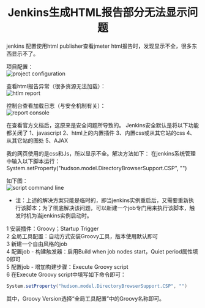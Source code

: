 # <center>Jenkins生成HTML报告部分无法显示问题</center>
jenkins 配置使用html publisher查看jmeter html报告时，发现显示不全，很多东西显示不了。
 
项目配置：  
![project configuration](https://images2015.cnblogs.com/blog/1137906/201706/1137906-20170629174314024-370481986.png)
 
查看html报告异常（很多资源无法加载）：  
![htlm report](https://images2015.cnblogs.com/blog/1137906/201706/1137906-20170629174335039-1865257201.png)
 

控制台查看加载日志（与安全机制有关）：   
![report console](https://images2015.cnblogs.com/blog/1137906/201706/1137906-20170629174347946-939041682.png)


在查看官方文档后，这原来是安全问题所导致的。
Jenkins安全默认是将以下功能都关闭了
1、javascript
2、html上的内置插件
3、内置css或从其它站的css
4、从其它站的图处
5、AJAX
 
我的网页使用的是css和Js，所以显示不全。解决方法如下：
在jenkins系统管理中输入以下脚本运行：
System.setProperty("hudson.model.DirectoryBrowserSupport.CSP", "")
 
如下图：  
![script command line](https://images2015.cnblogs.com/blog/1137906/201706/1137906-20170629174408196-1563995370.png)

* 注：上述的解决方案只能是临时的，即当jenkins实例重启后，又需要重新执行该脚本；为了彻底解决该问题，可以新建一个job专门用来执行该脚本，触发时机为当jenkins实例启动时。

1 安装插件：Groovy；Startup Trigger  
2 全局工具配置：自动方式安装Groovy工具，版本使用默认即可  
3 新建一个自由风格的job  
4 配置job - 构建触发器：启用Build when job nodes start，Quiet period属性填0即可  
5 配置job - 增加构建步骤：Execute Groovy script  
6 在Execute Groovy script中填写如下命令即可：
 ```cs
System.setProperty("hudson.model.DirectoryBrowserSupport.CSP", "")
 ```
 其中，Groovy Version选择“全局工具配置”中的Groovy名称即可。
 